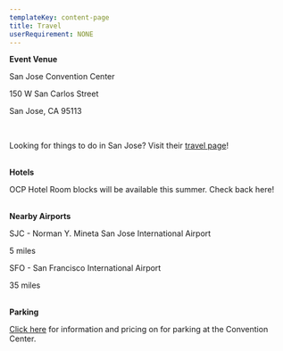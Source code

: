 ```yaml
---
templateKey: content-page
title: Travel
userRequirement: NONE
---
```

**Event Venue**

San Jose Convention Center

150 W San Carlos Street

San Jose, CA 95113

<br/>

Looking for things to do in San Jose? Visit their [travel page](https://www.sanjose.org/things-to-do)!



<br/>**Hotels**

OCP Hotel Room blocks will be available this summer. Check back here!



<br/>**Nearby Airports**

SJC - Norman Y. Mineta San Jose International Airport

5 miles



SFO - San Francisco International Airport 

35 miles



**<br/>Parking**

[Click here](https://www.sanjose.org/pdf/convention-center-parking) for information and pricing on for parking at the Convention Center.
